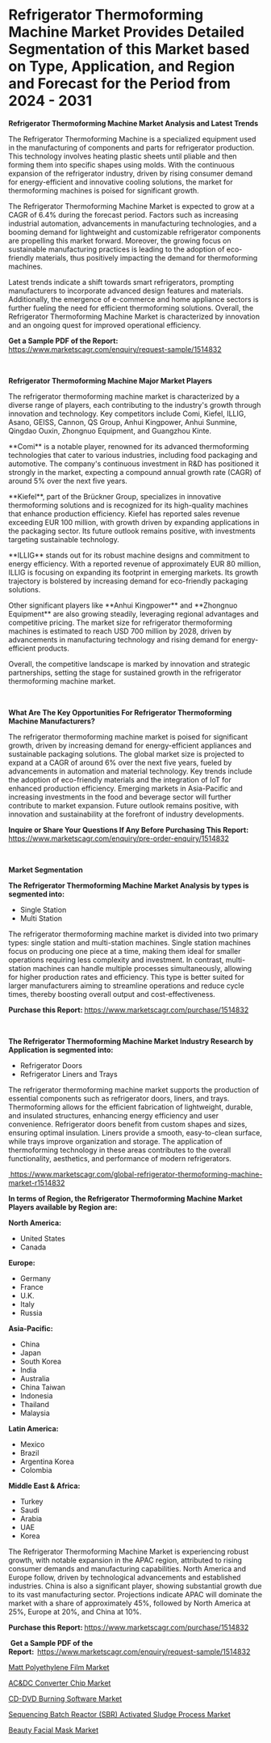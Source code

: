 <p><h1>Refrigerator Thermoforming Machine Market Provides Detailed Segmentation of this Market based on Type, Application, and Region and Forecast for the Period from 2024 - 2031</h1></p><p><strong>Refrigerator Thermoforming Machine Market Analysis and Latest Trends</strong></p>
<p><p>The Refrigerator Thermoforming Machine is a specialized equipment used in the manufacturing of components and parts for refrigerator production. This technology involves heating plastic sheets until pliable and then forming them into specific shapes using molds. With the continuous expansion of the refrigerator industry, driven by rising consumer demand for energy-efficient and innovative cooling solutions, the market for thermoforming machines is poised for significant growth.</p><p>The Refrigerator Thermoforming Machine Market is expected to grow at a CAGR of 6.4% during the forecast period. Factors such as increasing industrial automation, advancements in manufacturing technologies, and a booming demand for lightweight and customizable refrigerator components are propelling this market forward. Moreover, the growing focus on sustainable manufacturing practices is leading to the adoption of eco-friendly materials, thus positively impacting the demand for thermoforming machines.</p><p>Latest trends indicate a shift towards smart refrigerators, prompting manufacturers to incorporate advanced design features and materials. Additionally, the emergence of e-commerce and home appliance sectors is further fueling the need for efficient thermoforming solutions. Overall, the Refrigerator Thermoforming Machine Market is characterized by innovation and an ongoing quest for improved operational efficiency.</p></p>
<p><strong>Get a Sample PDF of the Report:&nbsp;</strong> <a href="https://www.marketscagr.com/enquiry/request-sample/1514832?utm_campaign=1684&utm_medium=2&utm_source=Github&utm_content=ia&utm_term=27102024&utm_id=refrigerator-thermoforming-machine">https://www.marketscagr.com/enquiry/request-sample/1514832</a></p>
<p>&nbsp;</p>
<p><strong>Refrigerator Thermoforming Machine Major Market Players</strong></p>
<p><p>The refrigerator thermoforming machine market is characterized by a diverse range of players, each contributing to the industry's growth through innovation and technology. Key competitors include Comi, Kiefel, ILLIG, Asano, GEISS, Cannon, QS Group, Anhui Kingpower, Anhui Sunmine, Qingdao Ouxin, Zhongnuo Equipment, and Guangzhou Kinte.</p><p>**Comi** is a notable player, renowned for its advanced thermoforming technologies that cater to various industries, including food packaging and automotive. The company's continuous investment in R&D has positioned it strongly in the market, expecting a compound annual growth rate (CAGR) of around 5% over the next five years.</p><p>**Kiefel**, part of the Brückner Group, specializes in innovative thermoforming solutions and is recognized for its high-quality machines that enhance production efficiency. Kiefel has reported sales revenue exceeding EUR 100 million, with growth driven by expanding applications in the packaging sector. Its future outlook remains positive, with investments targeting sustainable technology.</p><p>**ILLIG** stands out for its robust machine designs and commitment to energy efficiency. With a reported revenue of approximately EUR 80 million, ILLIG is focusing on expanding its footprint in emerging markets. Its growth trajectory is bolstered by increasing demand for eco-friendly packaging solutions.</p><p>Other significant players like **Anhui Kingpower** and **Zhongnuo Equipment** are also growing steadily, leveraging regional advantages and competitive pricing. The market size for refrigerator thermoforming machines is estimated to reach USD 700 million by 2028, driven by advancements in manufacturing technology and rising demand for energy-efficient products.</p><p>Overall, the competitive landscape is marked by innovation and strategic partnerships, setting the stage for sustained growth in the refrigerator thermoforming machine market.</p></p>
<p>&nbsp;</p>
<p><strong>What Are The Key Opportunities For Refrigerator Thermoforming Machine Manufacturers?</strong></p>
<p><p>The refrigerator thermoforming machine market is poised for significant growth, driven by increasing demand for energy-efficient appliances and sustainable packaging solutions. The global market size is projected to expand at a CAGR of around 6% over the next five years, fueled by advancements in automation and material technology. Key trends include the adoption of eco-friendly materials and the integration of IoT for enhanced production efficiency. Emerging markets in Asia-Pacific and increasing investments in the food and beverage sector will further contribute to market expansion. Future outlook remains positive, with innovation and sustainability at the forefront of industry developments.</p></p>
<p><strong>Inquire or Share Your Questions If Any Before Purchasing This Report:</strong> <a href="https://www.marketscagr.com/enquiry/pre-order-enquiry/1514832?utm_campaign=1684&utm_medium=2&utm_source=Github&utm_content=ia&utm_term=27102024&utm_id=refrigerator-thermoforming-machine">https://www.marketscagr.com/enquiry/pre-order-enquiry/1514832</a></p>
<p>&nbsp;</p>
<p><strong>Market Segmentation</strong></p>
<p><strong>The Refrigerator Thermoforming Machine Market Analysis by types is segmented into:</strong></p>
<p><ul><li>Single Station</li><li>Multi Station</li></ul></p>
<p><p>The refrigerator thermoforming machine market is divided into two primary types: single station and multi-station machines. Single station machines focus on producing one piece at a time, making them ideal for smaller operations requiring less complexity and investment. In contrast, multi-station machines can handle multiple processes simultaneously, allowing for higher production rates and efficiency. This type is better suited for larger manufacturers aiming to streamline operations and reduce cycle times, thereby boosting overall output and cost-effectiveness.</p></p>
<p><strong>Purchase this Report:&nbsp;</strong><a href="https://www.marketscagr.com/purchase/1514832?utm_campaign=1684&utm_medium=2&utm_source=Github&utm_content=ia&utm_term=27102024&utm_id=refrigerator-thermoforming-machine">https://www.marketscagr.com/purchase/1514832</a></p>
<p>&nbsp;</p>
<p><strong>The Refrigerator Thermoforming Machine Market Industry Research by Application is segmented into:</strong></p>
<p><ul><li>Refrigerator Doors</li><li>Refrigerator Liners and Trays</li></ul></p>
<p><p>The refrigerator thermoforming machine market supports the production of essential components such as refrigerator doors, liners, and trays. Thermoforming allows for the efficient fabrication of lightweight, durable, and insulated structures, enhancing energy efficiency and user convenience. Refrigerator doors benefit from custom shapes and sizes, ensuring optimal insulation. Liners provide a smooth, easy-to-clean surface, while trays improve organization and storage. The application of thermoforming technology in these areas contributes to the overall functionality, aesthetics, and performance of modern refrigerators.</p></p>
<p><a href="https://www.marketscagr.com/global-refrigerator-thermoforming-machine-market-r1514832?utm_campaign=1684&utm_medium=2&utm_source=Github&utm_content=ia&utm_term=27102024&utm_id=refrigerator-thermoforming-machine">&nbsp;https://www.marketscagr.com/global-refrigerator-thermoforming-machine-market-r1514832</a></p>
<p><strong>In terms of Region, the Refrigerator Thermoforming Machine Market Players available by Region are:</strong></p>
<p>
    <p> <strong> North America: </strong>
        <ul>
            <li>United States</li>
            <li>Canada</li>
        </ul>
        </p> 
    <p> <strong> Europe: </strong>
        <ul>
            <li>Germany</li>
            <li>France</li>
            <li>U.K.</li>
            <li>Italy</li>
            <li>Russia</li>
        </ul>
        </p> 
    <p> <strong> Asia-Pacific: </strong>
        <ul>
            <li>China</li>
            <li>Japan</li>
            <li>South Korea</li>
            <li>India</li>
            <li>Australia</li>
            <li>China Taiwan</li>
            <li>Indonesia</li>
            <li>Thailand</li>
            <li>Malaysia</li>
        </ul>
        </p> 
    <p> <strong> Latin America: </strong>
        <ul>
            <li>Mexico</li>
            <li>Brazil</li>
            <li>Argentina Korea</li>
            <li>Colombia</li>
        </ul>
        </p> 
    <p> <strong> Middle East & Africa: </strong>
        <ul>
            <li>Turkey</li>
            <li>Saudi</li>
            <li>Arabia</li>
            <li>UAE</li>
            <li>Korea</li>
        </ul>
    </p>
    </p>
<p><p>The Refrigerator Thermoforming Machine Market is experiencing robust growth, with notable expansion in the APAC region, attributed to rising consumer demands and manufacturing capabilities. North America and Europe follow, driven by technological advancements and established industries. China is also a significant player, showing substantial growth due to its vast manufacturing sector. Projections indicate APAC will dominate the market with a share of approximately 45%, followed by North America at 25%, Europe at 20%, and China at 10%.</p></p>
<p><strong>Purchase this Report: </strong><a href="https://www.marketscagr.com/purchase/1514832?utm_campaign=1684&utm_medium=2&utm_source=Github&utm_content=ia&utm_term=27102024&utm_id=refrigerator-thermoforming-machine">https://www.marketscagr.com/purchase/1514832</a></p>
<p>&nbsp;<strong>Get a Sample PDF of the Report:&nbsp;&nbsp;</strong><a href="https://www.marketscagr.com/enquiry/request-sample/1514832?utm_campaign=1684&utm_medium=2&utm_source=Github&utm_content=ia&utm_term=27102024&utm_id=refrigerator-thermoforming-machine">https://www.marketscagr.com/enquiry/request-sample/1514832</a></p>
<p><strong></strong></p>
<p><p><a href="https://www.linkedin.com/pulse/matt-polyethylene-film-market-strategic-insights-product-skvif?utm_campaign=1684&utm_medium=2&utm_source=Github&utm_content=ia&utm_term=27102024&utm_id=refrigerator-thermoforming-machine">Matt Polyethylene Film Market</a></p><p><a href="https://www.linkedin.com/pulse/acdc-converter-chip-momentum-charting-86-cagr-path-2024-2031-aypof?utm_campaign=1684&utm_medium=2&utm_source=Github&utm_content=ia&utm_term=27102024&utm_id=refrigerator-thermoforming-machine">AC&DC Converter Chip Market</a></p><p><a href="https://www.linkedin.com/pulse/cd-dvd-burning-software-industry-resonance-143-amplification-across-41amf?utm_campaign=1684&utm_medium=2&utm_source=Github&utm_content=ia&utm_term=27102024&utm_id=refrigerator-thermoforming-machine">CD-DVD Burning Software Market</a></p><p><a href="https://www.linkedin.com/pulse/future-trends-global-sequencing-batch-reactor-sbr-activated-igkdc?utm_campaign=1684&utm_medium=2&utm_source=Github&utm_content=ia&utm_term=27102024&utm_id=refrigerator-thermoforming-machine">Sequencing Batch Reactor (SBR) Activated Sludge Process Market</a></p><p><a href="https://www.linkedin.com/pulse/global-beauty-facial-mask-market-analysis-trends-forecasts-w5cjf?utm_campaign=1684&utm_medium=2&utm_source=Github&utm_content=ia&utm_term=27102024&utm_id=refrigerator-thermoforming-machine">Beauty Facial Mask Market</a></p></p>